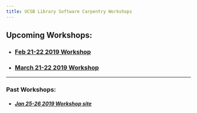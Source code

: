 ```yaml
---
title: UCSB Library Software Carpentry Workshops
---
```


## Upcoming Workshops:

  - ### [Feb 21-22 2019 Workshop](https://ucsbcarpentry.github.io/2019-02-21-UCSBLibrary/)
  - ### [March 21-22 2019 Workshop](https://ucsbcarpentry.github.io/2019-03-21-UCSBLibrary/)

----

### Past Workshops:

  - ##### [Jan 25-26 2019 Workshop site](https://ucsbcarpentry.github.io/2019-01-25-UCSBLibrary/)